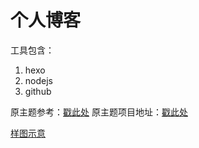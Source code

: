 # 个人博客

工具包含：
1. hexo
2. nodejs
3. github

原主题参考：[戳此处](https://linhong.me/)
原主题项目地址：[戳此处](https://github.com/lh1me/hexo-theme-aomori)

[样图示意](./images/1.png)